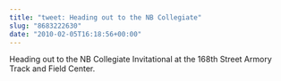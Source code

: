 ```yaml
---
title: "tweet: Heading out to the NB Collegiate"
slug: "8683222630"
date: "2010-02-05T16:18:56+00:00"
---
```

Heading out to the NB Collegiate Invitational at the 168th Street Armory Track and Field Center.